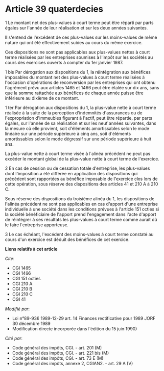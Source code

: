 # Article 39 quaterdecies

1 Le montant net des plus-values à court terme peut être réparti par parts égales sur l'année de leur réalisation et sur les
deux années suivantes.

Il s'entend de l'excédent de ces plus-values sur les moins-values de même nature qui ont été effectivement subies au cours du
même exercice.

Ces dispositions ne sont pas applicables aux plus-values nettes à court terme réalisées par les entreprises soumises à
l'impôt sur les sociétés au cours des exercices ouverts à compter du 1er janvier 1987.

1 bis  Par dérogation aux dispositions du 1, la réintégration aux bénéfices imposables du montant net des plus-values à court
terme réalisées à l'occasion d'opérations de reconversion par les entreprises qui ont obtenu l'agrément prévu aux articles
1465 et 1466 peut être étalée sur dix ans, sans que la somme rattachée aux bénéfices de chaque année puisse être inférieure
au dixième de ce montant.

1 ter  Par dérogation aux dispositions du 1, la plus-value nette à court terme réalisée à la suite de la perception
d'indemnités d'assurances ou de l'expropriation d'immeubles figurant à l'actif, peut être répartie, par parts égales, sur
l'année de sa réalisation et sur les neuf années suivantes, dans la mesure où elle provient, soit d'éléments amortissables
selon le mode linéaire sur une période supérieure à cinq ans, soit d'éléments amortissables selon le mode dégressif sur une
période supérieure à huit ans.

La plus-value nette à court terme visée à l'alinéa précédent ne peut pas excéder le montant global de la plus-value nette à
court terme de l'exercice.

2  En cas de cession ou de cessation totale d'entreprise, les plus-values dont l'imposition a été différée en application des
dispositions qui précèdent sont rapportées au bénéfice imposable de l'exercice clos lors de cette opération, sous réserve des
dispositions des articles 41 et 210 A à 210 C.

Sous réserve des dispositions du troisième alinéa du 1, les dispositions de l'alinéa précédent ne sont pas applicables en cas
d'apport d'une entreprise individuelle à une société dans les conditions prévues à l'article 151 octies si la société
bénéficiaire de l'apport prend l'engagement dans l'acte d'apport de réintégrer à ses résultats les plus-values à court terme
comme aurait dû le faire l'entreprise apporteuse.

3  Le cas échéant, l'excédent des moins-values à court terme constaté au cours d'un exercice est déduit des bénéfices de cet
exercice.

**Liens relatifs à cet article**

_Cite_:

  - CGI 1465
  - CGI 1466
  - CGI 151 octies
  - CGI 210 A
  - CGI 210 B
  - CGI 210 C
  - CGI 41

_Modifié par_:

  - Loi n°89-936 1989-12-29 art. 14 Finances rectificative pour 1989 JORF 30 décembre 1989
  - Modification directe incorporée dans l'édition du 15 juin 1990)

_Cité par_:

  - Code général des impôts, CGI. - art. 201 (M)
  - Code général des impôts, CGI. - art. 221 bis (M)
  - Code général des impôts, CGI. - art. 73 E (M)
  - Code général des impôts, annexe 2, CGIAN2. - art. 29 A (V)
